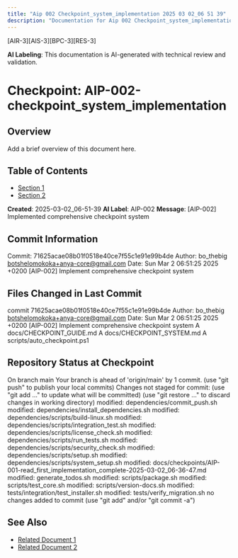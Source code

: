 ```yaml
---
title: "Aip 002 Checkpoint_system_implementation 2025 03 02_06 51 39"
description: "Documentation for Aip 002 Checkpoint_system_implementation 2025 03 02_06 51 39"
---
```


[AIR-3][AIS-3][BPC-3][RES-3]

**AI Labeling**: This documentation is AI-generated with technical review and validation.

<!-- markdownlint-disable MD013 line-length -->

# Checkpoint: AIP-002-checkpoint_system_implementation

## Overview

Add a brief overview of this document here.

## Table of Contents

- [Section 1](#section-1)
- [Section 2](#section-2)

**Created**: 2025-03-02_06-51-39
**AI Label**: AIP-002
**Message**: \[AIP-002\] Implemented comprehensive checkpoint system

## Commit Information

Commit: 71625acae08b01f0518e40ce7f55c1e91e99b4de Author: bo_thebig <botshelomokoka+anya-core@gmail.com> Date: Sun Mar 2 06:51:25 2025 +0200  \[AIP-002\] Implement comprehensive checkpoint system 

## Files Changed in Last Commit

commit 71625acae08b01f0518e40ce7f55c1e91e99b4de Author: bo_thebig <botshelomokoka+anya-core@gmail.com> Date:   Sun Mar 2 06:51:25 2025 +0200      \[AIP-002\] Implement comprehensive checkpoint system  A	docs/CHECKPOINT_GUIDE.md A	docs/CHECKPOINT_SYSTEM.md A	scripts/auto_checkpoint.ps1

## Repository Status at Checkpoint

On branch main Your branch is ahead of 'origin/main' by 1 commit.   (use "git push" to publish your local commits)  Changes not staged for commit:   (use "git add <file>..." to update what will be committed)   (use "git restore <file>..." to discard changes in working directory) 	modified:   dependencies/commit_push.sh 	modified:   dependencies/install_dependencies.sh 	modified:   dependencies/scripts/build-linux.sh 	modified:   dependencies/scripts/integration_test.sh 	modified:   dependencies/scripts/license_check.sh 	modified:   dependencies/scripts/run_tests.sh 	modified:   dependencies/scripts/security_check.sh 	modified:   dependencies/scripts/setup.sh 	modified:   dependencies/scripts/system_setup.sh 	modified:   docs/checkpoints/AIP-001-read_first_implementation_complete-2025-03-02_06-36-47.md 	modified:   generate_todos.sh 	modified:   scripts/package.sh 	modified:   scripts/test_core.sh 	modified:   scripts/version-docs.sh 	modified:   tests/integration/test_installer.sh 	modified:   tests/verify_migration.sh  no changes added to commit (use "git add" and/or "git commit -a")

## See Also

- [Related Document 1](../INSTALLATION.md)
- [Related Document 2](../INSTALLATION_REVIEW.md)
